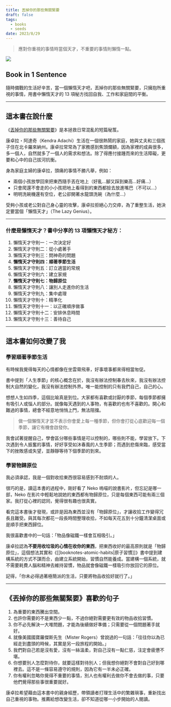 ```yaml
---
title: 丟掉你的那些無關緊要
draft: false
tags:
  - books
  - seeds
date: 2023/8/29
---
```

> 應對你重視的事情時當個天才，不重要的事情則懶惰一點。

![](https://cdn.kobo.com/book-images/6f6f4c37-8598-4103-807e-0846ea95273e/353/569/90/False/yySO1lNxJDW2yLV_q1Gstw.jpg)

## Book in 1 Sentence

隨時備戰的生活好辛苦，當一個懶惰天才吧，丟掉你的那些無關緊要，只擁抱所重視的事情，用書中懶惰天才的 13 項秘方找回自我、工作和家庭間的平衡。

---

## 這本書在說什麼

《[丟掉你的那些無關緊要](https://r10.to/huvqYv?ref=chinghannhu.com)》是本拯救日常混亂的短篇秘笈。

康卓拉・阿達奇（Kendra Adachi）生活在一個很熱鬧的家庭，她與丈夫和三個孩子住在北卡羅來納州。康卓拉常常為了家務感到焦頭爛額，因為家裡的成員很多，多一個人，自然就多了一個人的需求和想法。除了得應付接踵而來的生活障礙，更要和心中的自己拔河抗衡。

身為家庭主婦的康卓拉，頭痛的事情不勝凡舉，例如：

- 兩個小孩放學回來把東西隨手丟在地上（好亂...腳又踩到樂高...好痛...）
- 只會爬還不會走的小小孩把地上看得到的東西都撿去放進嘴巴（不可以...）
- 明明洗碗機還有空位，老公卻開著水龍頭洗碗（為什麼...）

受夠小孩或老公對自己身心靈的攻擊，康卓拉拒絕心力交瘁，為了重整生活，她決定要當個「懶惰天才」（The Lazy Genius）。

---

### 什麼是懶惰天才？書中分享的 13 項懶惰天才秘方：

1. 懶惰天才守則一：一次決定好
2. 懶惰天才守則二：從小處著手
3. 懶惰天才守則三：問神奇的問題
4. **懶惰天才守則四：順著季節生活**
5. 懶惰天才守則五：訂立適當的常規
6. 懶惰天才守則六：建立家規
7. **懶惰天才守則七：物歸原位**
8. 懶惰天才守則八：讓別人走進你的生活
9. 懶惰天才守則九：集中處理
10. 懶惰天才守則十：精準化
11. 懶惰天才守則十一：以正確順序做事
12. 懶惰天才守則十二：安排休息時間
13. 懶惰天才守則十三：善待自己

---

## 這本書如何改變了我

### 學習順著季節生活

有時候我覺得每天的心情都像在坐雲霄飛車，好事壞事都來得相當匆促。

書中提到「人生季節」的核心概念在於，我沒有辦法控制春去秋來，我沒有辦法控制大自然的變化，我沒有辦法控制外界。唯一能控制的只有我們自己，自己的心。

想想人生如四季，這個比喻真是到位。大家都有喜歡或討厭的季節，每個季節都擁有吸引人或惱人的部分。就像每天遇到的人事物，有喜歡的也有不喜歡的。開心和難過的事情，總會不經意地悄悄上門，無法阻擋。

> 做一個懶惰天才並不表示你會愛上每一種季節，但你會打從心底歡迎每一個季節，讓它有機會啟發你。

我會試著提醒自己，學會區分哪些事情是可以控制的，哪些則不能，學習放下。下次遇到令人振奮的事情，好好享受如沐春風的人生季節；而遇到悲傷來臨，感受當下的挫敗感或失望，並靜靜等待下個季節的到來。

### 學習物歸原位

我必須承認，我是一個對收拾東西很容易感到不耐煩的人。

很巧的是，讀這本書的過程中，剛好看了 Neko 嗚喵的說書影片，但忘記是哪一部，Neko 在影片中輕鬆地說她的東西都有物歸原位，只是每個東西可能有兩三個家。我打從心裡的認同，覺得很有趣也很真實。

看完這本書後才發現，或許是因為東西並沒有「物歸原位」，才讓收拾工作變得冗長且難受。與其每次都花一段長時間整理收拾，不如每天花五到十分鐘清潔桌面或是順手把東西歸位。

我很喜歡書中的一句話：「物品像磁鐵一樣會互相吸引。」

康卓拉認為**不要用收垃圾的心情在收你的東西**，把東西收好的最高原則就是「物歸原位」，這個想法其實和《[[booknotes-atomic-habits|原子習慣]]》書中提到建構系統的方式不謀而合，由建立系統開始，習慣自然能養成。當建構一個系統，就不需要耗費人腦和精神去維持習慣，物品就會像磁鐵一樣吸引你放回它的原位。

記得，「你未必得過著極簡派的生活，只要將物品收拾好就行了。」

---

## 《丟掉你的那些無關緊要》喜歡的句子

1. 為重要的東西騰出空間。
2. 也許你需要的不是東西少一點，不過你絕對需要更有效的物品收拾習慣。
3. 你不必先解決一大堆問題，才能為後續做好準備；只需要從一個問題著手就好。
4. 就像美國國寶羅傑斯先生（Mister Rogers）曾說過的一句話：「往往你以為已經走到盡頭的時候，其實是另一段旅程的開始。」
5. 我們對自己若是沒有愛，沒有一絲溫柔，對自己沒有一點仁慈，注定會疲憊不堪。
6. 你想要別人怎麼對待你，就要這樣對待別人；但我想你絕對不會對自己好到哪裡去。這不是一條容易遵守的規則，因為它有一半未必正確。
7. 你有權利忽略你覺得不重要的事情，別人也有權利去做你不會去做的事，只要他們覺得那些事很重要就好。

康卓拉希望藉由這本書中的親身經歷，帶領讀者打理生活中的繁雜瑣事，重新找出自己重視的事物。推薦給想改變生活，卻不知道從哪一小步開始的人閱讀。